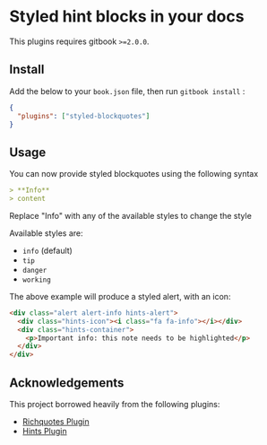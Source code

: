 # Styled hint blocks in your docs

This plugins requires gitbook `>=2.0.0`.

## Install

Add the below to your `book.json` file, then run `gitbook install` :

```json
{
  "plugins": ["styled-blockquotes"]
}
```

## Usage

You can now provide styled blockquotes using the following syntax

```md
> **Info**
> content
```

Replace "Info" with any of the available styles to change the style

Available styles are:

* `info` (default)
* `tip`
* `danger`
* `working`

The above example will produce a styled alert, with an icon:

```html
<div class="alert alert-info hints-alert">
  <div class="hints-icon"><i class="fa fa-info"></i></div>
  <div class="hints-container">
    <p>Important info: this note needs to be highlighted</p>
  </div>
</div>
```


## Acknowledgements

This project borrowed heavily from the following plugins:

* [Richquotes Plugin](https://github.com/erixtekila/gitbook-plugin-richquotes)
* [Hints Plugin](https://github.com/GitbookIO/plugin-hints)
